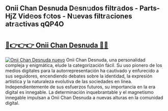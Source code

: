 ## Onii Chan Desnuda D𝚎sn𝚞dos filtr𝚊dos - Parts-HjZ Vid𝚎os f𝚘tos - N𝚞evas filtr𝚊ciones atr𝚊ctivas qQP4O

# <h2><a href="http://mb9plf.tromn.icu/?c=Onii+Chan+Desnuda">🔗👉👉👉 Onii Chan Desnuda 🔗🔗</a></h2>

[![Onii Chan Desnuda nuevo](https://i.imgur.com/pEAQMta.gif)](http://mb9plf.tromn.icu/?c=Onii+Chan+Desnuda)
Onii Chan Desnuda, una personalidad compleja y enigmática, elude la categorización fácil. Su uso pionero de los medios digitales para la autorrepresentación ha cautivado y enfurecido a sus seguidores, encendiendo debates sobre la identidad, la expresión artística y la naturaleza evolutiva de las sociedades en línea. Independientemente de sus esfuerzos futuros, su importancia en la era digital es innegable. La determinación inquebrantable y el magnetismo innegable impulsan a Onii Chan Desnuda a nuevas alturas en la comunidad digital.

